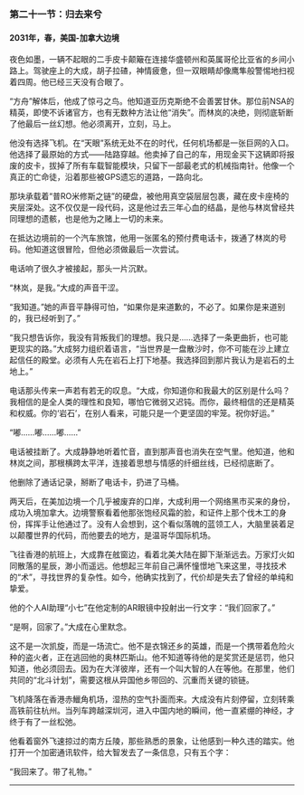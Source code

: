 ### **第二十一节：归去来兮**

#### **2031年，春，美国-加拿大边境**

夜色如墨，一辆不起眼的二手皮卡颠簸在连接华盛顿州和英属哥伦比亚省的乡间小路上。驾驶座上的大成，胡子拉碴，神情疲惫，但一双眼睛却像鹰隼般警惕地扫视着四周。他已经三天没有合眼了。

“方舟”解体后，他成了惊弓之鸟。他知道亚历克斯绝不会善罢甘休。那位前NSA的精英，即使不诉诸官方，也有无数种方法让他“消失”。而林岚的决绝，则彻底斩断了他最后一丝幻想。他必须离开，立刻，马上。

他没有选择飞机。在“天眼”系统无处不在的时代，任何机场都是一张巨网的入口。他选择了最原始的方式——陆路穿越。他卖掉了自己的车，用现金买下这辆即将报废的皮卡，拔掉了所有车载智能模块，只留下一部最老式的机械指南针。他像一个真正的亡命徒，沿着那些被GPS遗忘的道路，一路向北。

那块承载着“普RO米修斯之链”的硬盘，被他用真空袋层层包裹，藏在皮卡座椅的夹层深处。这不仅仅是一段代码，这是他过去三年心血的结晶，是他与林岚曾经共同理想的遗骸，也是他为之赌上一切的未来。

在抵达边境前的一个汽车旅馆，他用一张匿名的预付费电话卡，拨通了林岚的号码。他知道这很冒险，但他必须做最后一次尝试。

电话响了很久才被接起，那头一片沉默。

“林岚，是我。”大成的声音干涩。

“我知道。”她的声音平静得可怕，“如果你是来道歉的，不必了。如果你是来道别的，我已经听到了。”

“我只想告诉你，我没有背叛我们的理想。我只是……选择了一条更曲折，也可能更现实的路。”大成努力组织着语言，“当世界是一盘散沙时，你不可能在沙上建立起信任的殿堂。必须有人先在岩石上打下地基。我选择回到那片我认为是岩石的土地上。”

电话那头传来一声若有若无的叹息。“大成，你知道你和我最大的区别是什么吗？我相信的是全人类的理性和良知，哪怕它微弱又迟钝。而你，最终相信的还是精英和权威。你的‘岩石’，在别人看来，可能只是一个更坚固的牢笼。祝你好运。”

“嘟……嘟……嘟……”

电话被挂断了。大成静静地听着忙音，直到那声音也消失在空气里。他知道，他和林岚之间，那根横跨太平洋，连接着思想与情感的纤细丝线，已经彻底断了。

他删除了通话记录，掰断了电话卡，扔进了马桶。

两天后，在美加边境一个几乎被废弃的口岸，大成利用一个网络黑市买来的身份，成功入境加拿大。边境警察看着他那张饱经风霜的脸，和证件上那个伐木工的身份，挥挥手让他通过了。没有人会想到，这个看似落魄的蓝领工人，大脑里装着足以颠覆世界的代码，而他要去的地方，是温哥华国际机场。

飞往香港的航班上，大成靠在舷窗边，看着北美大陆在脚下渐渐远去。万家灯火如同散落的星辰，渺小而遥远。他想起三年前自己满怀憧憬地飞来这里，寻找技术的“术”，寻找世界的复杂性。如今，他确实找到了，代价却是失去了曾经的单纯和挚爱。

他的个人AI助理“小七”在他定制的AR眼镜中投射出一行文字：“我们回家了。”

“是啊，回家了。”大成在心里默念。

这不是一次凯旋，而是一场流亡。他不是衣锦还乡的英雄，而是一个携带着危险火种的盗火者，正在逃回他的奥林匹斯山。他不知道等待他的是奖赏还是惩罚，他只知道，他必须回去。因为在大洋彼岸，还有一个叫大智的人在等他。在那里，他们共同的“北斗计划”，需要这根从异国他乡带回的、沉重而关键的锁链。

飞机降落在香港赤鱲角机场，湿热的空气扑面而来。大成没有片刻停留，立刻转乘高铁前往杭州。当列车跨越深圳河，进入中国内地的瞬间，他一直紧绷的神经，才终于有了一丝松弛。

他看着窗外飞速掠过的南方丘陵，那些熟悉的景象，让他感到一种久违的踏实。他打开一个加密通讯软件，给大智发去了一条信息，只有五个字：

“我回来了。带了礼物。”

---

###
